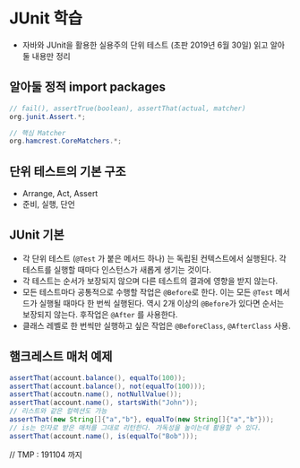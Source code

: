 # JUnit 학습

* 자바와 JUnit을 활용한 실용주의 단위 테스트 (초판 2019년 6월 30일) 읽고 알아둘 내용만 정리



## 알아둘 정적 import packages

```java
// fail(), assertTrue(boolean), assertThat(actual, matcher)
org.junit.Assert.*;

// 핵심 Matcher
org.hamcrest.CoreMatchers.*;
```



## 단위 테스트의 기본 구조

* Arrange, Act, Assert
* 준비, 실행, 단언



## JUnit 기본

* 각 단위 테스트 (`@Test` 가 붙은 메서드 하나) 는 독립된 컨텍스트에서 실행된다. 각 테스트를 실행할 때마다 인스턴스가 새롭게 생기는 것이다. 
* 각 테스트는 순서가 보장되지 않으며 다른 테스트의 결과에 영향을 받지 않는다.
* 모든 테스트마다 공통적으로 수행할 작업은 `@Before`로 한다. 이는 모든 `@Test` 메서드가 실행될 때마다 한 번씩 실행된다. 역시 2개 이상의 `@Before`가 있다면 순서는 보장되지 않는다. 후작업은 `@After` 를 사용한다.
* 클래스 레벨로 한 번씩만 실행하고 싶은 작업은 `@BeforeClass`, `@AfterClass` 사용.



## 햄크레스트 매처 예제

```java
assertThat(account.balance(), equalTo(100));
assertThat(account.balance(), not(equalTo(100)));
assertThat(accoutn.name(), notNullValue());
assertThat(account.name(), startsWith("John"));
// 리스트와 같은 컬렉션도 가능
assertThat(new String[]{"a","b"}, equalTo(new String[]{"a","b"}));
// is는 인자로 받은 매처를 그대로 리턴한다. 가독성을 높이는데 활용할 수 있다.
assertThat(account.name(), is(equalTo("Bob")));
```



// TMP : 191104 까지